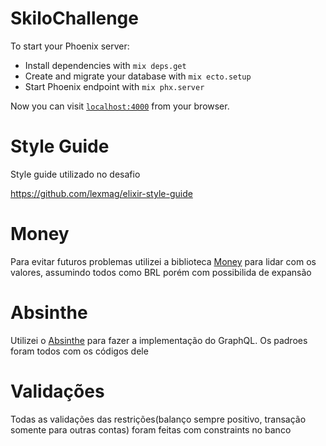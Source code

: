 # SkiloChallenge

To start your Phoenix server:

  * Install dependencies with `mix deps.get`
  * Create and migrate your database with `mix ecto.setup`
  * Start Phoenix endpoint with `mix phx.server`

Now you can visit [`localhost:4000`](http://localhost:4000) from your browser.

# Style Guide
Style guide utilizado no desafio

https://github.com/lexmag/elixir-style-guide

# Money

Para evitar futuros problemas utilizei a biblioteca [Money](https://github.com/elixirmoney/money) para lidar com os valores, assumindo todos como BRL porém com possibilida de expansão

# Absinthe

Utilizei o [Absinthe](https://github.com/absinthe-graphql/absinthe) para fazer a implementação do GraphQL.
Os padroes foram todos com os códigos dele

# Validações

Todas as validações das restrições(balanço sempre positivo, transação somente para outras contas) foram feitas com constraints no banco
